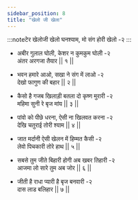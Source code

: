 ```yaml
---
sidebar_position: 8
title: "खेलो जी खेला"
---
```


:::noteटेर
खेलोजी खेलो घनश्याम, मो संग होरी खेलो -२
:::

- अबीर गुलाल घोली, केशर न कुमकुम घोली -२ <br/>
  अंतर अरगजा तैयार || १ ||

- भवन हमारे आओ, सखा ने संग में लाओ -२ <br/>
  देखो फागुण की बहार || २ ||

- कैसो है गजब खिलाड़ी बतला दो कृष्ण मुरारी -२ <br/>
  महिमा सुनी रे बृज मांय || ३ ||

- पांवो को पीछे धरना, ऐसी ना खिलवत करना -२ <br/>
  देखि चतुराई तोरी श्याम || ४ ||

- जात मर्दानी ऐसी खेलन में हिम्मत कैसी -२ <br/>
  लेवो पिचकारी तोरे हाथ || ५ ||

- सबसे तुम जीते बिहारी होगी अब खबर तिहारी -२ <br/>
  आजमा लो सारे तुम अब जोर || ६ ||

- जीती है राधा प्यारी है बृज बनवारी -२ <br/>
  दास लाड बलिहार || ७ ||
